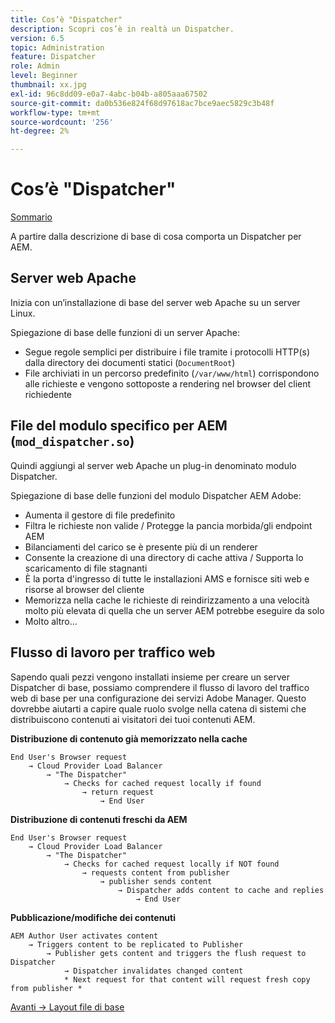 ```yaml
---
title: Cos’è "Dispatcher"
description: Scopri cos’è in realtà un Dispatcher.
version: 6.5
topic: Administration
feature: Dispatcher
role: Admin
level: Beginner
thumbnail: xx.jpg
exl-id: 96c8dd09-e0a7-4abc-b04b-a805aaa67502
source-git-commit: da0b536e824f68d97618ac7bce9aec5829c3b48f
workflow-type: tm+mt
source-wordcount: '256'
ht-degree: 2%

---
```


# Cos’è &quot;Dispatcher&quot;

[Sommario](./overview.md)

A partire dalla descrizione di base di cosa comporta un Dispatcher per AEM.

## Server web Apache

Inizia con un’installazione di base del server web Apache su un server Linux.

Spiegazione di base delle funzioni di un server Apache:

- Segue regole semplici per distribuire i file tramite i protocolli HTTP(s) dalla directory dei documenti statici (`DocumentRoot`)
- File archiviati in un percorso predefinito (`/var/www/html`) corrispondono alle richieste e vengono sottoposte a rendering nel browser del client richiedente




## File del modulo specifico per AEM (`mod_dispatcher.so`)

Quindi aggiungi al server web Apache un plug-in denominato modulo Dispatcher.

Spiegazione di base delle funzioni del modulo Dispatcher AEM Adobe:

- Aumenta il gestore di file predefinito
- Filtra le richieste non valide / Protegge la pancia morbida/gli endpoint AEM
- Bilanciamenti del carico se è presente più di un renderer
- Consente la creazione di una directory di cache attiva / Supporta lo scaricamento di file stagnanti
- È la porta d&#39;ingresso di tutte le installazioni AMS e fornisce siti web e risorse al browser del cliente
- Memorizza nella cache le richieste di reindirizzamento a una velocità molto più elevata di quella che un server AEM potrebbe eseguire da solo
- Molto altro...

## Flusso di lavoro per traffico web

Sapendo quali pezzi vengono installati insieme per creare un server Dispatcher di base, possiamo comprendere il flusso di lavoro del traffico web di base per una configurazione dei servizi Adobe Manager.
Questo dovrebbe aiutarti a capire quale ruolo svolge nella catena di sistemi che distribuiscono contenuti ai visitatori dei tuoi contenuti AEM.

<b>Distribuzione di contenuto già memorizzato nella cache</b>

```
End User's Browser request 
    → Cloud Provider Load Balancer 
        → "The Dispatcher" 
            → Checks for cached request locally if found 
                → return request 
                    → End User
```

<b>Distribuzione di contenuti freschi da AEM</b>

```
End User's Browser request 
    → Cloud Provider Load Balancer 
        → "The Dispatcher" 
            → Checks for cached request locally if NOT found 
                → requests content from publisher 
                    → publisher sends content 
                        → Dispatcher adds content to cache and replies 
                            → End User
```

<b>Pubblicazione/modifiche dei contenuti</b>

```
AEM Author User activates content 
    → Triggers content to be replicated to Publisher 
        → Publisher gets content and triggers the flush request to Dispatcher 
            → Dispatcher invalidates changed content 
            * Next request for that content will request fresh copy from publisher *
```

[Avanti -> Layout file di base](./basic-file-layout.md)
